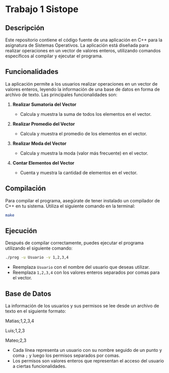 # Trabajo 1 Sistope

## Descripción

Este repositorio contiene el código fuente de una aplicación en C++ para la asignatura de Sistemas Operativos. La aplicación está diseñada para realizar operaciones en un vector de valores enteros, utilizando comandos específicos al compilar y ejecutar el programa.

## Funcionalidades

La aplicación permite a los usuarios realizar operaciones en un vector de valores enteros, leyendo la información de una base de datos en forma de archivo de texto. Las principales funcionalidades son:

1. **Realizar Sumatoria del Vector**
   - Calcula y muestra la suma de todos los elementos en el vector.

2. **Realizar Promedio del Vector**
   - Calcula y muestra el promedio de los elementos en el vector.

3. **Realizar Moda del Vector**
   - Calcula y muestra la moda (valor más frecuente) en el vector.

4. **Contar Elementos del Vector**
   - Cuenta y muestra la cantidad de elementos en el vector.

## Compilación

Para compilar el programa, asegúrate de tener instalado un compilador de C++ en tu sistema. Utiliza el siguiente comando en la terminal:

```bash
make
```


## Ejecución

Después de compilar correctamente, puedes ejecutar el programa utilizando el siguiente comando:

```bash
./prog -u Usuario -v 1,2,3,4
```

- Reemplaza `Usuario` con el nombre del usuario que deseas utilizar.
- Reemplaza `1,2,3,4` con los valores enteros separados por comas para el vector.

## Base de Datos

La información de los usuarios y sus permisos se lee desde un archivo de texto en el siguiente formato:

Matias;1,2,3,4  

Luis;1,2,3  

Mateo;2,3


- Cada línea representa un usuario con su nombre seguido de un punto y coma `;` y luego los permisos separados por comas.
- Los permisos son valores enteros que representan el acceso del usuario a ciertas funcionalidades.
